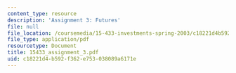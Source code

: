 ```yaml
---
content_type: resource
description: 'Assignment 3: Futures'
file: null
file_location: /coursemedia/15-433-investments-spring-2003/c18221d4b592f362e753038089a6171e_15433_assignment_3.pdf
file_type: application/pdf
resourcetype: Document
title: 15433_assignment_3.pdf
uid: c18221d4-b592-f362-e753-038089a6171e
---
```

